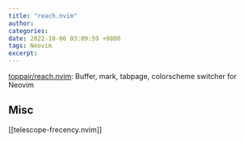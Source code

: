 ```yaml
---
title: "reach.nvim"
author: 
categories: 
date: 2022-10-06 03:09:59 +0800
tags: Neovim
excerpt: 
---
```









[toppair/reach.nvim](https://github.com/toppair/reach.nvim): Buffer, mark, tabpage, colorscheme switcher for Neovim







## Misc

[[telescope-frecency.nvim]]






